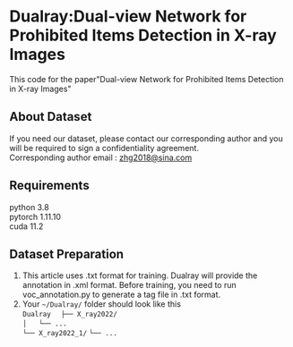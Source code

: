 # Dualray:Dual-view Network for Prohibited Items Detection in X-ray Images
This code for the paper"Dual-view Network for Prohibited Items Detection in X-ray Images"  

## About Dataset
If you need our dataset, please contact our corresponding author and you will be required to sign a confidentiality agreement.  
Corresponding author email : zhg2018@sina.com  

## Requirements
python 3.8  
pytorch 1.11.10  
cuda 11.2  

## Dataset Preparation
1. This article uses .txt format for training. Dualray will provide the annotation in .xml format. Before training, you need to run voc_annotation.py to generate a tag file in .txt format.  
2. Your `~/Dualray/` folder should look like this  
`Dualray  `
`├── X_ray2022/  `  
`│   └── ...  `  
`└── X_ray2022_1/`
    `└── ...  `
